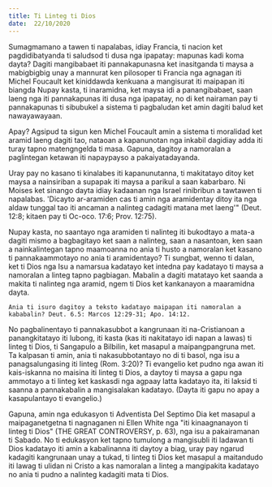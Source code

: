 ```yaml
---
title: Ti Linteg ti Dios
date:  22/10/2020
---
```


Sumagmamano a tawen ti napalabas, idiay Francia, ti nacion ket pagdidibatyanda ti saludsod ti dusa nga ipapatay: mapunas kadi koma dayta? Dagiti mangibabaet iti pannakapunasna ket inasitganda ti maysa a mabigbigbig unay a mannurat ken pilosoper ti Francia nga agnagan iti Michel Foucault ket kiniddawda kenkuana a mangisurat iti maipapan iti biangda Nupay kasta, ti inaramidna, ket maysa idi a panangibabaet, saan laeng nga iti pannakapunas iti dusa nga ipapatay, no di ket nairaman pay ti pannakapunas ti sibubukel a sistema ti pagbaludan ket amin dagiti balud ket nawayawayaan.

Apay? Agsipud ta sigun ken Michel Foucault amin a sistema ti moralidad ket aramid laeng dagiti tao, nataoan a kapanunotan nga inkabil dagidiay adda iti turay tapno matengngelda ti masa. Gapuna, dagitoy a namoralan a paglintegan ketawan iti napaypayso a pakaiyatadayanda.

Uray pay no kasano ti kinalabes iti kapanunutanna, ti makitatayo ditoy ket maysa a nainsiriban a supapak iti maysa a parikul a saan kabarbaro. Ni Moises ket sinango dayta idiay kadaanan nga Israel rinibribun a tawtawen ti napalabas. 'Dicayto ar-aramiden cas ti amin nga aramidentay ditoy ita nga aldaw tunggal tao iti ancaman a nalinteg cadagiti matana met laeng'" (Deut. 12:8; kitaen pay ti Oc-oco. 17:6; Prov. 12:75).

Nupay kasta, no saantayo nga aramiden ti nalinteg iti bukodtayo a mata-a dagiti mismo a bagbagitayo ket saan a nalinteg, saan a nasantoan, ken saan a nainkalintegan tapno maamoanna no ania ti husto a namoralan ket kasano ti pannakaammotayo no ania ti aramidentayo? Ti sungbat, wenno ti dalan, ket ti Dios nga Isu a namarsua kadatayo ket intedna pay kadatayo ti maysa a namoralan a linteg tapno pagbiagan. Mabalin a dagiti matatayo ket saanda a makita ti nalinteg nga aramid, ngem ti Dios ket kankanayon a maaramidna dayta.

`Ania ti isuro dagitoy a teksto kadatayo maipapan iti namoralan a kababalin? Deut. 6.5: Marcos 12:29-31; Apo. 14:12.`

No pagbalinentayo ti pannakasubbot a kangrunaan iti na-Cristianoan a panangkitatayo iti lubong, iti kasta (kas iti nakitatayo idi napan a lawas) ti linteg ti Dios, ti Sangapulo a Bilbilin, ket masapul a maipangpangruna met. Ta kalpasan ti amin, ania ti nakasubbotantayo no di ti basol, nga isu a panagsalungasing iti linteg (Rom. 3:20)? Ti evangelio ket pudno nga awan iti kais-iskanna no maisina iti linteg ti Dios, a daytoy ti maysa a gapu nga ammotayo a ti linteg ket kaskasdi nga agpaay latta kadatayo ita, iti laksid ti saanna a pannakabalin a mangisalakan kadatayo. (Dayta iti gapu no apay a kasapulantayo ti evangelio.)

Gapuna, amin nga edukasyon ti Adventista Del Septimo Dia ket masapul a maipaganetgetna ti nagnaganen ni Ellen White nga "iti kinaagnanayon ti linteg ti Dios" (THE GREAT CONTROVERSY, p. 63), nga isu a pakairamanan ti Sabado. No ti edukasyon ket tapno tumulong a mangisubli iti ladawan ti Dios kadatayo iti amin a kabalinanna iti daytoy a biag, uray pay ngarud kadagiti kangrunaan unay a tukad, ti linteg ti Dios ket masapul a maitandudo iti lawag ti ulidan ni Cristo a kas namoralan a linteg a mangipakita kadatayo no ania ti pudno a nalinteg kadagiti mata ti Dios.